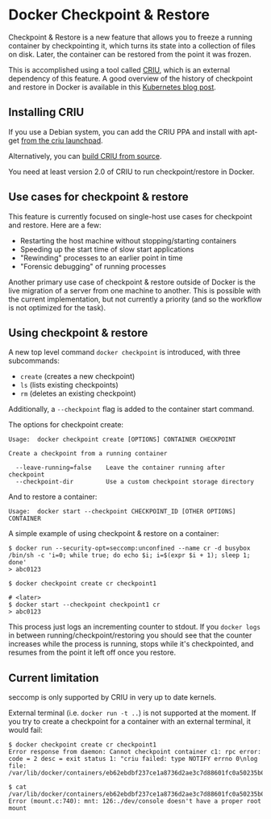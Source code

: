 # Docker Checkpoint & Restore

Checkpoint & Restore is a new feature that allows you to freeze a running
container by checkpointing it, which turns its state into a collection of files
on disk. Later, the container can be restored from the point it was frozen.

This is accomplished using a tool called [CRIU](http://criu.org), which is an
external dependency of this feature. A good overview of the history of
checkpoint and restore in Docker is available in this
[Kubernetes blog post](http://blog.kubernetes.io/2015/07/how-did-quake-demo-from-dockercon-work.html).

## Installing CRIU

If you use a Debian system, you can add the CRIU PPA and install with apt-get
[from the criu launchpad](https://launchpad.net/~criu/+archive/ubuntu/ppa).

Alternatively, you can [build CRIU from source](http://criu.org/Installation).

You need at least version 2.0 of CRIU to run checkpoint/restore in Docker.

## Use cases for checkpoint & restore

This feature is currently focused on single-host use cases for checkpoint and
restore. Here are a few:

- Restarting the host machine without stopping/starting containers
- Speeding up the start time of slow start applications
- "Rewinding" processes to an earlier point in time
- "Forensic debugging" of running processes

Another primary use case of checkpoint & restore outside of Docker is the live
migration of a server from one machine to another. This is possible with the
current implementation, but not currently a priority (and so the workflow is
not optimized for the task).

## Using checkpoint & restore

A new top level command `docker checkpoint` is introduced, with three subcommands:
- `create` (creates a new checkpoint)
- `ls` (lists existing checkpoints)
- `rm` (deletes an existing checkpoint)

Additionally, a `--checkpoint` flag is added to the container start command.

The options for checkpoint create:

    Usage:  docker checkpoint create [OPTIONS] CONTAINER CHECKPOINT

    Create a checkpoint from a running container

      --leave-running=false    Leave the container running after checkpoint
      --checkpoint-dir         Use a custom checkpoint storage directory

And to restore a container:

    Usage:  docker start --checkpoint CHECKPOINT_ID [OTHER OPTIONS] CONTAINER


A simple example of using checkpoint & restore on a container:

    $ docker run --security-opt=seccomp:unconfined --name cr -d busybox /bin/sh -c 'i=0; while true; do echo $i; i=$(expr $i + 1); sleep 1; done'
    > abc0123

    $ docker checkpoint create cr checkpoint1

    # <later>
    $ docker start --checkpoint checkpoint1 cr
    > abc0123

This process just logs an incrementing counter to stdout. If you `docker logs`
in between running/checkpoint/restoring you should see that the counter
increases while the process is running, stops while it's checkpointed, and
resumes from the point it left off once you restore.

## Current limitation

seccomp is only supported by CRIU in very up to date kernels.

External terminal (i.e. `docker run -t ..`) is not supported at the moment.
If you try to create a checkpoint for a container with an external terminal,
it would fail:

    $ docker checkpoint create cr checkpoint1
    Error response from daemon: Cannot checkpoint container c1: rpc error: code = 2 desc = exit status 1: "criu failed: type NOTIFY errno 0\nlog file: /var/lib/docker/containers/eb62ebdbf237ce1a8736d2ae3c7d88601fc0a50235b0ba767b559a1f3c5a600b/checkpoints/checkpoint1/criu.work/dump.log\n"

    $ cat /var/lib/docker/containers/eb62ebdbf237ce1a8736d2ae3c7d88601fc0a50235b0ba767b559a1f3c5a600b/checkpoints/checkpoint1/criu.work/dump.log
    Error (mount.c:740): mnt: 126:./dev/console doesn't have a proper root mount
